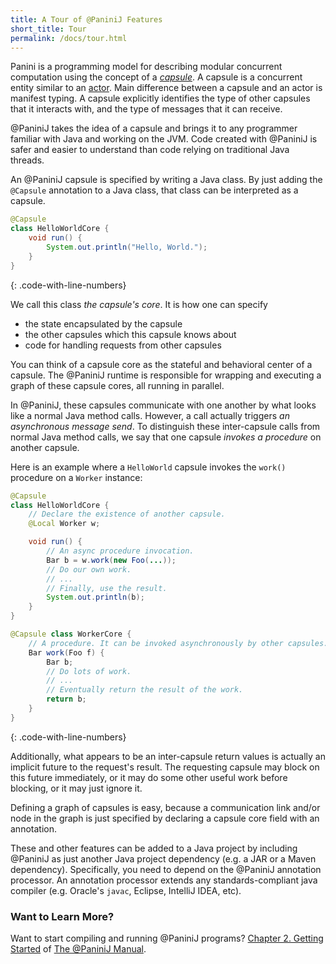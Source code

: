 ```yaml
---
title: A Tour of @PaniniJ Features
short_title: Tour
permalink: /docs/tour.html
---
```


Panini is a programming model for describing modular concurrent computation
using the concept of a [*capsule*](http://dl.acm.org/citation.cfm?id=2819117). 
A capsule is a concurrent entity similar to an
[actor](https://en.wikipedia.org/wiki/Actor_model).
Main difference between a capsule and an actor is manifest typing. 
A capsule explicitly identifies the type of other capsules that it interacts with,
and the type of messages that it can receive.

@PaniniJ takes the idea of a capsule and brings it to any programmer familiar
with Java and working on the JVM. Code created with @PaniniJ is safer and
easier to understand than code relying on traditional Java threads.

An @PaniniJ capsule is specified by writing a Java class. By just adding the
`@Capsule` annotation to a Java class, that class can be interpreted as a
capsule.

``` java
@Capsule
class HelloWorldCore {
    void run() {
        System.out.println("Hello, World.");
    }
}
```
{: .code-with-line-numbers}

We call this class *the capsule's core*. It is how one can specify

- the state encapsulated by the capsule
- the other capsules which this capsule knows about
- code for handling requests from other capsules

You can think of a capsule core as the stateful and behavioral center of a
capsule. The @PaniniJ runtime is responsible for wrapping and executing a graph
of these capsule cores, all running in parallel.

In @PaniniJ, these capsules communicate with one another by what looks like a
normal Java method calls. However, a call actually triggers *an asynchronous
message send*. To distinguish these inter-capsule calls from normal Java method
calls, we say that one capsule *invokes a procedure* on another capsule.

Here is an example where a `HelloWorld` capsule invokes the `work()` procedure
on a `Worker` instance:

``` java
@Capsule
class HelloWorldCore {
    // Declare the existence of another capsule.
    @Local Worker w;

    void run() {
        // An async procedure invocation.
        Bar b = w.work(new Foo(...));
        // Do our own work.
        // ...
        // Finally, use the result.
        System.out.println(b);
    }
}

@Capsule class WorkerCore {
    // A procedure. It can be invoked asynchronously by other capsules.
    Bar work(Foo f) {
        Bar b;
        // Do lots of work.
        // ...
        // Eventually return the result of the work.
        return b;
    }
}
```
{: .code-with-line-numbers}

Additionally, what appears to be an inter-capsule return values is
actually an implicit future to the request's result. The requesting capsule may
block on this future immediately, or it may do some other useful work before
blocking, or it may just ignore it.

Defining a graph of capsules is easy, because a communication link and/or node
in the graph is just specified by declaring a capsule core field with an
annotation.

These and other features can be added to a Java project by including @PaniniJ as
just another Java project dependency (e.g. a JAR or a Maven dependency).
Specifically, you need to depend on the @PaniniJ annotation processor. An
annotation processor extends any standards-compliant java compiler (e.g.
Oracle's `javac`, Eclipse, IntelliJ IDEA, etc).


### Want to Learn More?

Want to start compiling and running @PaniniJ programs?
[Chapter 2. Getting Started](/man/p1/ch2_getting_started.html) of
[The @PaniniJ Manual](/man/).
